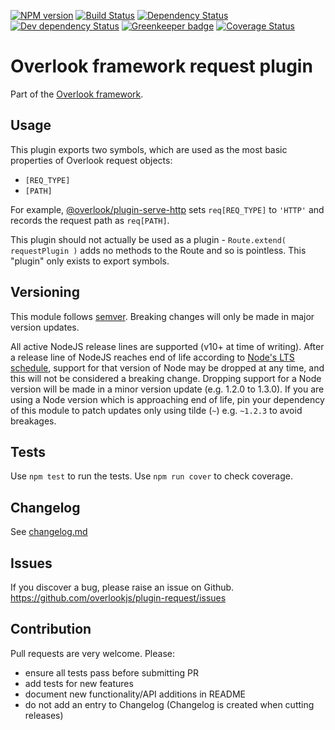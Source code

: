 [![NPM version](https://img.shields.io/npm/v/@overlook/plugin-request.svg)](https://www.npmjs.com/package/@overlook/plugin-request)
[![Build Status](https://img.shields.io/travis/overlookjs/plugin-request/master.svg)](http://travis-ci.org/overlookjs/plugin-request)
[![Dependency Status](https://img.shields.io/david/overlookjs/plugin-request.svg)](https://david-dm.org/overlookjs/plugin-request)
[![Dev dependency Status](https://img.shields.io/david/dev/overlookjs/plugin-request.svg)](https://david-dm.org/overlookjs/plugin-request)
[![Greenkeeper badge](https://badges.greenkeeper.io/overlookjs/plugin-request.svg)](https://greenkeeper.io/)
[![Coverage Status](https://img.shields.io/coveralls/overlookjs/plugin-request/master.svg)](https://coveralls.io/r/overlookjs/plugin-request)

# Overlook framework request plugin

Part of the [Overlook framework](https://overlookjs.github.io/).

## Usage

This plugin exports two symbols, which are used as the most basic properties of Overlook request objects:

* `[REQ_TYPE]`
* `[PATH]`

For example, [@overlook/plugin-serve-http](https://www.npmjs.com/package/@overlook/plugin-serve-http) sets `req[REQ_TYPE]` to `'HTTP'` and records the request path as `req[PATH]`.

This plugin should not actually be used as a plugin - `Route.extend( requestPlugin )` adds no methods to the Route and so is pointless. This "plugin" only exists to export symbols.

## Versioning

This module follows [semver](https://semver.org/). Breaking changes will only be made in major version updates.

All active NodeJS release lines are supported (v10+ at time of writing). After a release line of NodeJS reaches end of life according to [Node's LTS schedule](https://nodejs.org/en/about/releases/), support for that version of Node may be dropped at any time, and this will not be considered a breaking change. Dropping support for a Node version will be made in a minor version update (e.g. 1.2.0 to 1.3.0). If you are using a Node version which is approaching end of life, pin your dependency of this module to patch updates only using tilde (`~`) e.g. `~1.2.3` to avoid breakages.

## Tests

Use `npm test` to run the tests. Use `npm run cover` to check coverage.

## Changelog

See [changelog.md](https://github.com/overlookjs/plugin-request/blob/master/changelog.md)

## Issues

If you discover a bug, please raise an issue on Github. https://github.com/overlookjs/plugin-request/issues

## Contribution

Pull requests are very welcome. Please:

* ensure all tests pass before submitting PR
* add tests for new features
* document new functionality/API additions in README
* do not add an entry to Changelog (Changelog is created when cutting releases)
